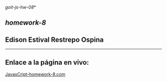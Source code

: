 *goit-js-hw-08**
## *homework-8*
## Edison Estival Restrepo Ospina

---

## **Enlace a la página en vivo:**
[JavasCript-homework-8.com](https://edirestrepo.github.io/goit-js-hw-08/ "JavaScript-homework-8")